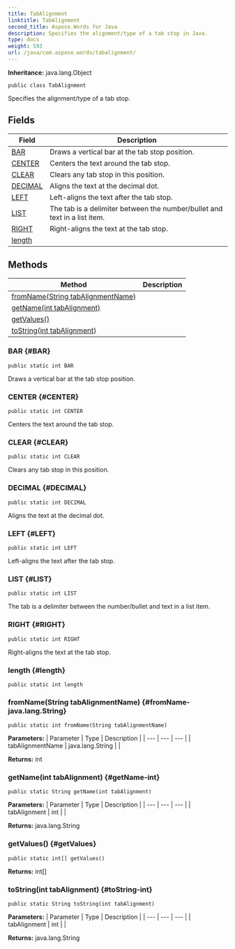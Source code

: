 ```yaml
---
title: TabAlignment
linktitle: TabAlignment
second_title: Aspose.Words for Java
description: Specifies the alignment/type of a tab stop in Java.
type: docs
weight: 593
url: /java/com.aspose.words/tabalignment/
---
```


**Inheritance:**
java.lang.Object
```
public class TabAlignment
```

Specifies the alignment/type of a tab stop.
## Fields

| Field | Description |
| --- | --- |
| [BAR](#BAR) | Draws a vertical bar at the tab stop position. |
| [CENTER](#CENTER) | Centers the text around the tab stop. |
| [CLEAR](#CLEAR) | Clears any tab stop in this position. |
| [DECIMAL](#DECIMAL) | Aligns the text at the decimal dot. |
| [LEFT](#LEFT) | Left-aligns the text after the tab stop. |
| [LIST](#LIST) | The tab is a delimiter between the number/bullet and text in a list item. |
| [RIGHT](#RIGHT) | Right-aligns the text at the tab stop. |
| [length](#length) |  |
## Methods

| Method | Description |
| --- | --- |
| [fromName(String tabAlignmentName)](#fromName-java.lang.String) |  |
| [getName(int tabAlignment)](#getName-int) |  |
| [getValues()](#getValues) |  |
| [toString(int tabAlignment)](#toString-int) |  |
### BAR {#BAR}
```
public static int BAR
```


Draws a vertical bar at the tab stop position.

### CENTER {#CENTER}
```
public static int CENTER
```


Centers the text around the tab stop.

### CLEAR {#CLEAR}
```
public static int CLEAR
```


Clears any tab stop in this position.

### DECIMAL {#DECIMAL}
```
public static int DECIMAL
```


Aligns the text at the decimal dot.

### LEFT {#LEFT}
```
public static int LEFT
```


Left-aligns the text after the tab stop.

### LIST {#LIST}
```
public static int LIST
```


The tab is a delimiter between the number/bullet and text in a list item.

### RIGHT {#RIGHT}
```
public static int RIGHT
```


Right-aligns the text at the tab stop.

### length {#length}
```
public static int length
```


### fromName(String tabAlignmentName) {#fromName-java.lang.String}
```
public static int fromName(String tabAlignmentName)
```




**Parameters:**
| Parameter | Type | Description |
| --- | --- | --- |
| tabAlignmentName | java.lang.String |  |

**Returns:**
int
### getName(int tabAlignment) {#getName-int}
```
public static String getName(int tabAlignment)
```




**Parameters:**
| Parameter | Type | Description |
| --- | --- | --- |
| tabAlignment | int |  |

**Returns:**
java.lang.String
### getValues() {#getValues}
```
public static int[] getValues()
```




**Returns:**
int[]
### toString(int tabAlignment) {#toString-int}
```
public static String toString(int tabAlignment)
```




**Parameters:**
| Parameter | Type | Description |
| --- | --- | --- |
| tabAlignment | int |  |

**Returns:**
java.lang.String
